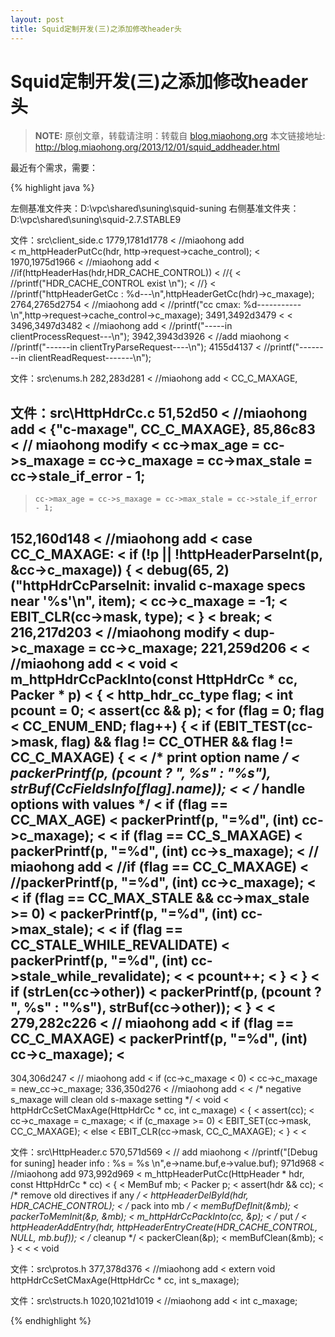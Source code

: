 ```yaml
---
layout: post
title: Squid定制开发(三)之添加修改header头
---
```


Squid定制开发(三)之添加修改header头
=====================

> **NOTE:** 原创文章，转载请注明：转载自 [blog.miaohong.org](http://blog.miaohong.org/) 本文链接地址: http://blog.miaohong.org/2013/12/01/squid_addheader.html


最近有个需求，需要：



{% highlight java %}

左侧基准文件夹：D:\vpc\shared\suning\squid-suning
右侧基准文件夹：D:\vpc\shared\suning\squid-2.7.STABLE9

文件：src\client_side.c
1779,1781d1778
< 	//miaohong add	
< 	m_httpHeaderPutCc(hdr, http->request->cache_control);
< 	
1970,1975d1966
< 	//miaohong add
< 	//if(httpHeaderHas(hdr,HDR_CACHE_CONTROL))
< 	//{
< 		//printf("HDR_CACHE_CONTROL exist \n");
< 	//}
< 	//printf("httpHeaderGetCc : %d---\n",httpHeaderGetCc(hdr)->c_maxage);
2764,2765d2754
< 	//miaohong add
< 	//printf("cc cmax: %d-----------\n",http->request->cache_control->c_maxage);
3491,3492d3479
< 
< 
3496,3497d3482
< 	//miaohong add
< 	//printf("-----in clientProcessRequest---\n");
3942,3943d3926
< 	//add miaohong
< 	//printf("------in clientTryParseRequest----\n");
4155d4137
< 	//printf("--------in clientReadRequest-------\n");

文件：src\enums.h
282,283d281
<     //miaohong add
<     CC_C_MAXAGE,

文件：src\HttpHdrCc.c
51,52d50
<     //miaohong add
<     {"c-maxage", CC_C_MAXAGE},
85,86c83
< 	// miaohong modify
<     cc->max_age = cc->s_maxage = cc->c_maxage = cc->max_stale = cc->stale_if_error - 1;
---
>     cc->max_age = cc->s_maxage = cc->max_stale = cc->stale_if_error - 1;
152,160d148
< 	//miaohong add
< 	case CC_C_MAXAGE:
< 	    if (!p || !httpHeaderParseInt(p, &cc->c_maxage)) {
< 		debug(65, 2) ("httpHdrCcParseInit: invalid c-maxage specs near '%s'\n", item);
< 		cc->c_maxage = -1;
< 		EBIT_CLR(cc->mask, type);
< 	    }
< 	    break;
< 		
216,217d203
< 	//miaohong modify
< 	dup->c_maxage = cc->c_maxage;
221,259d206
< 
< //miaohong add
< 
< void
< m_httpHdrCcPackInto(const HttpHdrCc * cc, Packer * p)
< {
<     http_hdr_cc_type flag;
<     int pcount = 0;
<     assert(cc && p);
<     for (flag = 0; flag < CC_ENUM_END; flag++) {
< 	if (EBIT_TEST(cc->mask, flag) && flag != CC_OTHER && flag != CC_C_MAXAGE) {
< 
< 	    /* print option name */
< 	    packerPrintf(p, (pcount ? ", %s" : "%s"), strBuf(CcFieldsInfo[flag].name));
< 
< 	    /* handle options with values */
< 	    if (flag == CC_MAX_AGE)
< 		packerPrintf(p, "=%d", (int) cc->c_maxage);
< 
< 	    if (flag == CC_S_MAXAGE)
< 		packerPrintf(p, "=%d", (int) cc->s_maxage);
< 		// miaohong add
< 	    //if (flag == CC_C_MAXAGE)
< 		//packerPrintf(p, "=%d", (int) cc->c_maxage);
< 		
< 	    if (flag == CC_MAX_STALE && cc->max_stale >= 0)
< 		packerPrintf(p, "=%d", (int) cc->max_stale);
< 
< 	    if (flag == CC_STALE_WHILE_REVALIDATE)
< 		packerPrintf(p, "=%d", (int) cc->stale_while_revalidate);
< 
< 	    pcount++;
< 	}
<     }
<     if (strLen(cc->other))
< 	packerPrintf(p, (pcount ? ", %s" : "%s"), strBuf(cc->other));
< }
< 
< 
279,282c226
< 		// miaohong add
< 	    if (flag == CC_C_MAXAGE)
< 		packerPrintf(p, "=%d", (int) cc->c_maxage);
< 		
---
> 
304,306d247
< 	// miaohong add
< 	if (cc->c_maxage < 0)
< 	cc->c_maxage = new_cc->c_maxage;
336,350d276
< //miaohong add
< 
< /* negative s_maxage will clean old s-maxage setting */
< void
< httpHdrCcSetCMaxAge(HttpHdrCc * cc, int c_maxage)
< {
<     assert(cc);
<     cc->c_maxage = c_maxage;
<     if (c_maxage >= 0)
< 	EBIT_SET(cc->mask, CC_C_MAXAGE);
<     else
< 	EBIT_CLR(cc->mask, CC_C_MAXAGE);
< }
< 
< 

文件：src\HttpHeader.c
570,571d569
< 	// add miaohong
< 	//printf("[Debug for suning] header info :  %s = %s \n",e->name.buf,e->value.buf);
971d968
< //miaohong add
973,992d969
< m_httpHeaderPutCc(HttpHeader * hdr, const HttpHdrCc * cc)
< {
<     MemBuf mb;
<     Packer p;
<     assert(hdr && cc);
<     /* remove old directives if any */
<     httpHeaderDelById(hdr, HDR_CACHE_CONTROL);
<     /* pack into mb */
<     memBufDefInit(&mb);
<     packerToMemInit(&p, &mb);
<     m_httpHdrCcPackInto(cc, &p);
<     /* put */
<     httpHeaderAddEntry(hdr, httpHeaderEntryCreate(HDR_CACHE_CONTROL, NULL, mb.buf));
<     /* cleanup */
<     packerClean(&p);
<     memBufClean(&mb);
< }
< 
< 
< void

文件：src\protos.h
377,378d376
< //miaohong add
< extern void httpHdrCcSetCMaxAge(HttpHdrCc * cc, int s_maxage);

文件：src\structs.h
1020,1021d1019
< 	//miaohong add
< 	int c_maxage;


{% endhighlight %}


